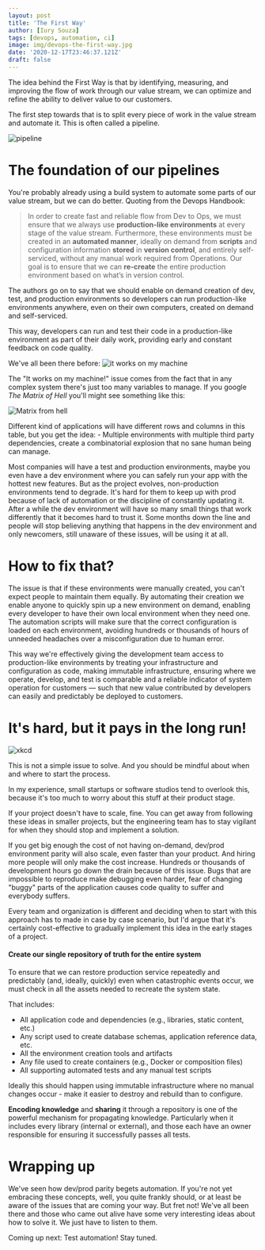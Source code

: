 ```yaml
---
layout: post
title: 'The First Way'
author: [Iury Souza]
tags: [devops, automation, ci]
image: img/devops-the-first-way.jpg
date: '2020-12-17T23:46:37.121Z'
draft: false
---
```


The idea behind the First Way is that by identifying, measuring, and improving the flow of work through our value stream, we can optimize and refine the ability to deliver value to our customers.

The first step towards that is to split every piece of work in the value stream and automate it. This is often called a pipeline.

![pipeline](https://digitize01.com/image/image_lib/images/CI-CD-Pipeline.png)

# The foundation of our pipelines

You're probably already using a build system to automate some parts of our value stream, but we can do better. Quoting from the Devops Handbook:

> In order to create fast and reliable flow from Dev to Ops, we must ensure that we always use **production-like environments** at every stage of the value stream. Furthermore, these environments must be created in an **automated manner**, ideally on demand from **scripts** and configuration information **stored** in **version control**, and entirely self-serviced, without any manual work required from Operations. Our goal is to ensure that we can **re-create** the entire production environment based on what’s in version control.

The authors go on to say that we should enable on demand creation of dev, test, and production environments so developers can run production-like environments anywhere, even on their own computers, created on demand and self-serviced.

This way, developers can run and test their code in a production-like environment as part of their daily work,
providing early and constant feedback on code quality.


We've all been there before:
![it works on my machine](https://4.bp.blogspot.com/_CywCAU4HORs/S-HYtX4vOkI/AAAAAAAAAHw/Hzi5PYZOkrg/s1600/ItWorksOnMyMachine.jpg)

The "It works on my machine!" issue comes from the fact that in any complex system there's just too many variables to manage. If you google _The Matrix of Hell_ you'll might see something like this:

![Matrix from hell](https://files.speakerdeck.com/presentations/c5ce6ce091ee01319fc1623dfa5ee5e7/slide_6.jpg)

Different kind of applications will have different rows and columns in this table, but you get the idea: - Multiple environments with multiple third party dependencies, create a combinatorial explosion that no sane human being can manage.

Most companies will have a test and production environments, maybe you even have a dev environment where you can safely run your app with the hottest new features. But as the project evolves, non-production environments tend to degrade. It's hard for them to keep up with prod because of lack of automation or the discipline of constantly updating it. After a while the dev environment will have so many small things that work differently that it becomes hard to trust it. Some months down the line and people will stop believing anything that happens in the dev environment and only newcomers, still unaware of these issues, will be using it at all.

# How to fix that?
The issue is that if these environments were manually created, you can't expect people to maintain them equally.
By automating their creation we enable anyone to quickly spin up a new environment on demand, enabling every developer to have their own local environment when they need one.
The automation scripts will make sure that the correct configuration is loaded on each environment, avoiding hundreds or thousands of hours of unneeded headaches over a misconfiguration due to human error.

This way we're effectively giving the development team access to production-like environments by treating your infrastructure and configuration as code, making immutable infrastructure, ensuring where we operate, develop, and test is comparable and a reliable indicator of system operation for customers — such that new value contributed by developers can easily and predictably be deployed to customers.

# It's hard, but it pays in the long run!

![xkcd](https://imgs.xkcd.com/comics/the_general_problem.png)

This is not a simple issue to solve. And you should be mindful about when and where to start the process.

In my experience, small startups or software studios tend to overlook this, because it's too much to worry about this stuff at their product stage.

If your project doesn't have to scale, fine. You can get away from following these ideas in smaller projects, but the engineering team has to stay vigilant for when they should stop and implement a solution.

If you get big enough the cost of not having on-demand, dev/prod environment parity will also scale, even faster than your product. And hiring more people will only make the cost increase.
Hundreds or thousands of development hours go down the drain because of this issue. Bugs that are impossible to reproduce make debugging even harder, fear of changing "buggy" parts of the application causes code quality to suffer and everybody suffers.

Every team and organization is different and deciding when to start with this approach has to made in case by case scenario, but I'd argue that it's certainly cost-effective to gradually implement this idea in the early stages of a project.

#### Create our single repository of truth for the entire system

To ensure that we can restore production service repeatedly and predictably (and, ideally, quickly) even when catastrophic events occur, we must check in all the assets needed to recreate the system state.

That includes:
- All application code and dependencies (e.g., libraries, static content, etc.)
- Any script used to create database schemas, application reference data, etc.
- All the environment creation tools and artifacts
- Any file used to create containers (e.g., Docker or composition files)
- All supporting automated tests and any manual test scripts

Ideally this should happen using immutable infrastructure where no manual changes occur - make it easier to destroy
and rebuild than to configure.


**Encoding knowledge** and **sharing** it through a repository is one of the powerful mechanism for propagating knowledge.
Particularly when it includes every library (internal or external), and those each have an owner responsible for ensuring it successfully passes all tests.

# Wrapping up

We've seen how dev/prod parity begets automation. If you're not yet embracing these concepts, well, you quite frankly should, or at least be aware of the issues that are coming your way.
But fret not! We've all been there and those who came out alive have some very interesting ideas about how to solve it. We just have to listen to them.

Coming up next: Test automation! Stay tuned.
